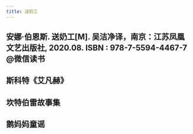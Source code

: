 ```yaml
---
title: 送奶工
---
```


## 安娜·伯恩斯. 送奶工[M]. 吴洁净译，南京：江苏凤凰文艺出版社, 2020.08. ISBN : 978-7-5594-4467-7 @微信读书
## 斯科特《艾凡赫》
## 坎特伯雷故事集
## 鹅妈妈童谣
